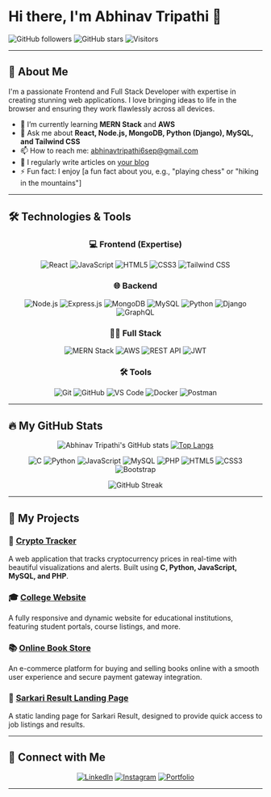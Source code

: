 # Hi there, I'm Abhinav Tripathi 👋

![GitHub followers](https://img.shields.io/github/followers/0609Abhinav?label=Follow%20Me&style=social)
![GitHub stars](https://img.shields.io/github/stars/0609Abhinav?label=My%20Stars&style=social)
![Visitors](https://visitor-badge.laobi.icu/badge?page_id=0609Abhinav.0609Abhinav)

---

## 🚀 About Me

I'm a passionate Frontend and Full Stack Developer with expertise in creating stunning web applications. I love bringing ideas to life in the browser and ensuring they work flawlessly across all devices.

- 🌱 I’m currently learning **MERN Stack** and **AWS**
- 💬 Ask me about **React, Node.js, MongoDB, Python (Django), MySQL, and Tailwind CSS**
- 📫 How to reach me: [abhinavtripathi6sep@gmail.com](mailto:abhinavtripathi6sep@gmail.com)
- 📝 I regularly write articles on [your blog](https://yourblog.com)
- ⚡ Fun fact: I enjoy [a fun fact about you, e.g., "playing chess" or "hiking in the mountains"]

---

## 🛠️ Technologies & Tools

<div align="center">
  
### 💻 Frontend (Expertise)
![React](https://img.shields.io/badge/React-20232A?style=for-the-badge&logo=react&logoColor=61DAFB)
![JavaScript](https://img.shields.io/badge/JavaScript-323330?style=for-the-badge&logo=javascript&logoColor=F7DF1E)
![HTML5](https://img.shields.io/badge/HTML5-E34F26?style=for-the-badge&logo=html5&logoColor=white)
![CSS3](https://img.shields.io/badge/CSS3-1572B6?style=for-the-badge&logo=css3&logoColor=white)
![Tailwind CSS](https://img.shields.io/badge/Tailwind_CSS-38B2AC?style=for-the-badge&logo=tailwind-css&logoColor=white)

### 🌐 Backend
![Node.js](https://img.shields.io/badge/Node.js-339933?style=for-the-badge&logo=nodedotjs&logoColor=white)
![Express.js](https://img.shields.io/badge/Express.js-404D59?style=for-the-badge)
![MongoDB](https://img.shields.io/badge/MongoDB-4EA94B?style=for-the-badge&logo=mongodb&logoColor=white)
![MySQL](https://img.shields.io/badge/MySQL-4479A1?style=for-the-badge&logo=mysql&logoColor=white)
![Python](https://img.shields.io/badge/Python-3776AB?style=for-the-badge&logo=python&logoColor=white)
![Django](https://img.shields.io/badge/Django-092E20?style=for-the-badge&logo=django&logoColor=white)
![GraphQL](https://img.shields.io/badge/GraphQL-E10098?style=for-the-badge&logo=graphql&logoColor=white)

### 🧑‍💻 Full Stack
![MERN Stack](https://img.shields.io/badge/MERN-61DAFB?style=for-the-badge&logo=react&logoColor=white)
![AWS](https://img.shields.io/badge/AWS-232F3E?style=for-the-badge&logo=amazon-aws&logoColor=white)
![REST API](https://img.shields.io/badge/REST_API-FF6F00?style=for-the-badge&logo=api&logoColor=white)
![JWT](https://img.shields.io/badge/JWT-000000?style=for-the-badge&logo=JSON-web-tokens&logoColor=white)

### 🛠️ Tools
![Git](https://img.shields.io/badge/Git-F05032?style=for-the-badge&logo=git&logoColor=white)
![GitHub](https://img.shields.io/badge/GitHub-181717?style=for-the-badge&logo=github&logoColor=white)
![VS Code](https://img.shields.io/badge/VS_Code-0078D4?style=for-the-badge&logo=visual-studio-code&logoColor=white)
![Docker](https://img.shields.io/badge/Docker-2496ED?style=for-the-badge&logo=docker&logoColor=white)
![Postman](https://img.shields.io/badge/Postman-FF6C37?style=for-the-badge&logo=postman&logoColor=white)

</div>

---

## 🔥 My GitHub Stats

<div align="center">

![Abhinav Tripathi's GitHub stats](https://github-readme-stats.vercel.app/api?username=0609Abhinav&show_icons=true&theme=radical&count_private=true&hide=contribs)
[![Top Langs](https://github-readme-stats.vercel.app/api/top-langs/?username=0609Abhinav&layout=compact&theme=radical&langs_count=6)](https://github.com/0609Abhinav/github-readme-stats)

![C](https://img.shields.io/badge/C-A8B9CC?style=for-the-badge&logo=c&logoColor=white)
![Python](https://img.shields.io/badge/Python-3776AB?style=for-the-badge&logo=python&logoColor=white)
![JavaScript](https://img.shields.io/badge/JavaScript-F7DF1E?style=for-the-badge&logo=javascript&logoColor=black)
![MySQL](https://img.shields.io/badge/MySQL-4479A1?style=for-the-badge&logo=mysql&logoColor=white)
![PHP](https://img.shields.io/badge/PHP-777BB4?style=for-the-badge&logo=php&logoColor=white)
![HTML5](https://img.shields.io/badge/HTML5-E34F26?style=for-the-badge&logo=html5&logoColor=white)
![CSS3](https://img.shields.io/badge/CSS3-1572B6?style=for-the-badge&logo=css3&logoColor=white)
![Bootstrap](https://img.shields.io/badge/Bootstrap-563D7C?style=for-the-badge&logo=bootstrap&logoColor=white)

![GitHub Streak](https://github-readme-streak-stats.herokuapp.com/?user=0609Abhinav&theme=radical)

</div>

---

## 🌟 My Projects

### 🚀 [Crypto Tracker](https://github.com/0609Abhinav/crypto-tracker)
A web application that tracks cryptocurrency prices in real-time with beautiful visualizations and alerts. Built using **C, Python, JavaScript, MySQL, and PHP**.

### 🎓 [College Website](https://github.com/0609Abhinav/college-website)
A fully responsive and dynamic website for educational institutions, featuring student portals, course listings, and more.

### 📚 [Online Book Store](https://github.com/0609Abhinav/online-book-store)
An e-commerce platform for buying and selling books online with a smooth user experience and secure payment gateway integration.

### 📰 [Sarkari Result Landing Page](https://github.com/0609Abhinav/sarkari-result)
A static landing page for Sarkari Result, designed to provide quick access to job listings and results.

---

## 💬 Connect with Me

<div align="center">

[![LinkedIn](https://img.shields.io/badge/LinkedIn-0077B5?style=for-the-badge&logo=linkedin&logoColor=white)](https://www.linkedin.com/in/abhinav-tripathi-770224253/)
[![Instagram](https://img.shields.io/badge/Instagram-E4405F?style=for-the-badge&logo=instagram&logoColor=white)](https://www.instagram.com/_abhinavtripathi/)
[![Portfolio](https://img.shields.io/badge/Portfolio-000000?style=for-the-badge&logo=portfolio&logoColor=white)](https://yourportfolio.com)

</div>

---
